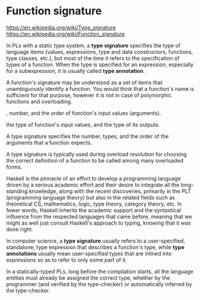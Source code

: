 # Function signature

https://en.wikipedia.org/wiki/Type_signature
https://en.wikipedia.org/wiki/Function_signature

In PLs with a static type system, a **type signature** specifies the type of language items (values, expressions, type and data constructors, functions, type classes, etc.), but most of the time it refers to the specification of types of a function. When the type is specified for an expression, especially for a subexpression, it is usually called **type annotation**.

A function's signature may be understood as a set of items that unambiguously identify a function. You would think that a function's name is sufficient for that purpose, however it is not in case of polymorphic functions and overloading.


, number, and the order of function's input values (arguments).

the type of function's input values, and the type of its outputs.

A type signature specifies the number, types, and the order of the arguments that a function expects.

A type signature is typically used during overload resolution for choosing the correct definition of a function to be called among many overloaded forms.


Haskell is the pinnacle of an effort to develop a programming language driven by a serious academic effort and their desire to integrate all the long-standing knowledge, along with the recent discoveries, primarily in the PLT (programming language theory) but also in the related fields such as theoretical CS, mathematics, logic, type theory, category theory, etc. In fewer words, Haskell inherits the academic support and the syntaxtical influence from the respected languages that came before, meaning that we might as well just consult Haskell's approach to typing, knowing that it was done right.

In computer science, a **type signature** usually refers to a user-specified, standalone, type expression that describes a function's type, while **type annotations** usually mean user-specified types that are inlined into expressions so as to refer to only some part of it.

In a statically-typed PLs, long before the compilation starts, all the language entities must already be assigned the correct type, whether by the programmer (and verified by the type-checker) or automatically inferred by the type-checker.
